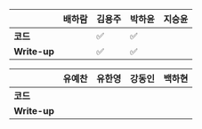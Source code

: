 |              | 배하람 | 김용주             | 박하윤 | 지승윤 |
| ------------ | ------ | ------------------ | ------ | ------ |
| **코드**     |        | :white_check_mark: |:white_check_mark:|        |
| **Write-up** |        | :white_check_mark: |:white_check_mark:|        |

|              | 유예찬 | 유한영 | 강동인 | 백하현 |
| ------------ | ------ | ------ | ------ | ------ |
| **코드**     |        |        |        |        |
| **Write-up** |        |        |        |        |

